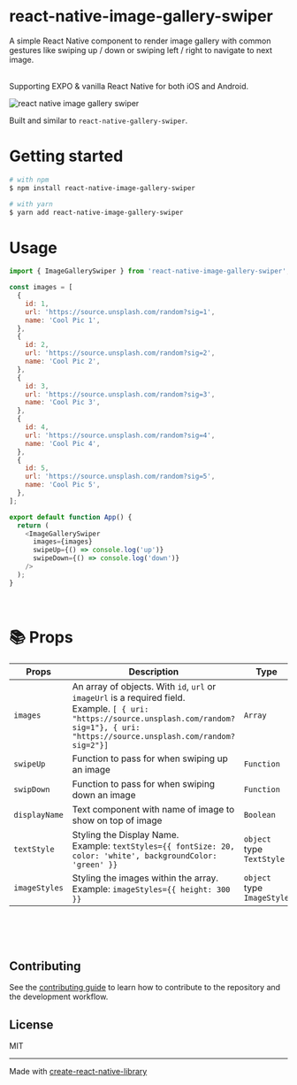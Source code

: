 # react-native-image-gallery-swiper

A simple React Native component to render image gallery with common gestures like swiping up / down or swiping left / right to navigate to next image.

<br/>
Supporting EXPO & vanilla React Native for both iOS and Android.

![react native image gallery swiper](./react-native-image-gallery-swiper-demo.gif)

Built and similar to `react-native-gallery-swiper`.

# Getting started

```bash
# with npm
$ npm install react-native-image-gallery-swiper

# with yarn
$ yarn add react-native-image-gallery-swiper
```

# Usage

```js
import { ImageGallerySwiper } from 'react-native-image-gallery-swiper';

const images = [
  {
    id: 1,
    url: 'https://source.unsplash.com/random?sig=1',
    name: 'Cool Pic 1',
  },
  {
    id: 2,
    url: 'https://source.unsplash.com/random?sig=2',
    name: 'Cool Pic 2',
  },
  {
    id: 3,
    url: 'https://source.unsplash.com/random?sig=3',
    name: 'Cool Pic 3',
  },
  {
    id: 4,
    url: 'https://source.unsplash.com/random?sig=4',
    name: 'Cool Pic 4',
  },
  {
    id: 5,
    url: 'https://source.unsplash.com/random?sig=5',
    name: 'Cool Pic 5',
  },
];

export default function App() {
  return (
    <ImageGallerySwiper
      images={images}
      swipeUp={() => console.log('up')}
      swipeDown={() => console.log('down')}
    />
  );
}
```

<br/>

# :books: Props

| Props         | Description                                                                                                                                                                                         | Type                       | Default  |
| ------------- | --------------------------------------------------------------------------------------------------------------------------------------------------------------------------------------------------- | -------------------------- | -------- |
| `images`      | An array of objects. With `id`, `url` or `imageUrl` is a required field. <br/> Example. `[ { uri: "https://source.unsplash.com/random?sig=1"}, { uri: "https://source.unsplash.com/random?sig=2"}]` | `Array`                    | Required |
| `swipeUp`     | Function to pass for when swiping up an image                                                                                                                                                       | `Function`                 | Optional |
| `swipDown`    | Function to pass for when swiping down an image                                                                                                                                                     | `Function`                 | Optional |
| `displayName` | Text component with name of image to show on top of image                                                                                                                                           | `Boolean`                  | Optional |
| `textStyle`   | Styling the Display Name. <br/> Example: `textStyles={{ fontSize: 20, color: 'white', backgroundColor: 'green' }}`                                                                                  | `object` type `TextStyle`  | Optional |
| `imageStyles` | Styling the images within the array. <br/> Example: `imageStyles={{ height: 300 }}`                                                                                                                 | `object` type `ImageStyle` | Optional |

<br/>
<br/>
<br/>

## Contributing

See the [contributing guide](CONTRIBUTING.md) to learn how to contribute to the repository and the development workflow.

## License

MIT

---

Made with [create-react-native-library](https://github.com/callstack/react-native-builder-bob)
